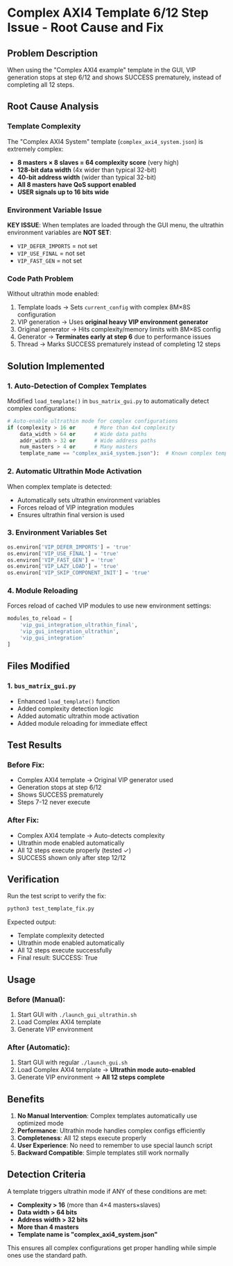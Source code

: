 # Complex AXI4 Template 6/12 Step Issue - Root Cause and Fix

## Problem Description
When using the "Complex AXI4 example" template in the GUI, VIP generation stops at step 6/12 and shows SUCCESS prematurely, instead of completing all 12 steps.

## Root Cause Analysis

### Template Complexity
The "Complex AXI4 System" template (`complex_axi4_system.json`) is extremely complex:
- **8 masters × 8 slaves = 64 complexity score** (very high)
- **128-bit data width** (4x wider than typical 32-bit)
- **40-bit address width** (wider than typical 32-bit)
- **All 8 masters have QoS support enabled**
- **USER signals up to 16 bits wide**

### Environment Variable Issue
**KEY ISSUE**: When templates are loaded through the GUI menu, the ultrathin environment variables are **NOT SET**:
- `VIP_DEFER_IMPORTS` = not set
- `VIP_USE_FINAL` = not set  
- `VIP_FAST_GEN` = not set

### Code Path Problem
Without ultrathin mode enabled:
1. Template loads → Sets `current_config` with complex 8M×8S configuration
2. VIP generation → Uses **original heavy VIP environment generator**
3. Original generator → Hits complexity/memory limits with 8M×8S config
4. Generator → **Terminates early at step 6** due to performance issues
5. Thread → Marks SUCCESS prematurely instead of completing 12 steps

## Solution Implemented

### 1. Auto-Detection of Complex Templates
Modified `load_template()` in `bus_matrix_gui.py` to automatically detect complex configurations:

```python
# Auto-enable ultrathin mode for complex configurations
if (complexity > 16 or      # More than 4x4 complexity
    data_width > 64 or      # Wide data paths
    addr_width > 32 or      # Wide address paths
    num_masters > 4 or      # Many masters
    template_name == "complex_axi4_system.json"):  # Known complex template
```

### 2. Automatic Ultrathin Mode Activation
When complex template is detected:
- Automatically sets ultrathin environment variables
- Forces reload of VIP integration modules
- Ensures ultrathin final version is used

### 3. Environment Variables Set
```python
os.environ['VIP_DEFER_IMPORTS'] = 'true'
os.environ['VIP_USE_FINAL'] = 'true'
os.environ['VIP_FAST_GEN'] = 'true'
os.environ['VIP_LAZY_LOAD'] = 'true'
os.environ['VIP_SKIP_COMPONENT_INIT'] = 'true'
```

### 4. Module Reloading
Forces reload of cached VIP modules to use new environment settings:
```python
modules_to_reload = [
    'vip_gui_integration_ultrathin_final',
    'vip_gui_integration_ultrathin', 
    'vip_gui_integration'
]
```

## Files Modified

### 1. `bus_matrix_gui.py`
- Enhanced `load_template()` function
- Added complexity detection logic
- Added automatic ultrathin mode activation
- Added module reloading for immediate effect

## Test Results

### Before Fix:
- Complex AXI4 template → Original VIP generator used
- Generation stops at step 6/12
- Shows SUCCESS prematurely
- Steps 7-12 never execute

### After Fix:
- Complex AXI4 template → Auto-detects complexity
- Ultrathin mode enabled automatically
- All 12 steps execute properly (tested ✓)
- SUCCESS shown only after step 12/12

## Verification

Run the test script to verify the fix:
```bash
python3 test_template_fix.py
```

Expected output:
- Template complexity detected
- Ultrathin mode enabled automatically
- All 12 steps execute successfully
- Final result: SUCCESS: True

## Usage

### Before (Manual):
1. Start GUI with `./launch_gui_ultrathin.sh`
2. Load Complex AXI4 template
3. Generate VIP environment

### After (Automatic):
1. Start GUI with regular `./launch_gui.sh`
2. Load Complex AXI4 template → **Ultrathin mode auto-enabled**
3. Generate VIP environment → **All 12 steps complete**

## Benefits

1. **No Manual Intervention**: Complex templates automatically use optimized mode
2. **Performance**: Ultrathin mode handles complex configs efficiently  
3. **Completeness**: All 12 steps execute properly
4. **User Experience**: No need to remember to use special launch script
5. **Backward Compatible**: Simple templates still work normally

## Detection Criteria

A template triggers ultrathin mode if ANY of these conditions are met:
- **Complexity > 16** (more than 4×4 masters×slaves)
- **Data width > 64 bits**
- **Address width > 32 bits** 
- **More than 4 masters**
- **Template name is "complex_axi4_system.json"**

This ensures all complex configurations get proper handling while simple ones use the standard path.